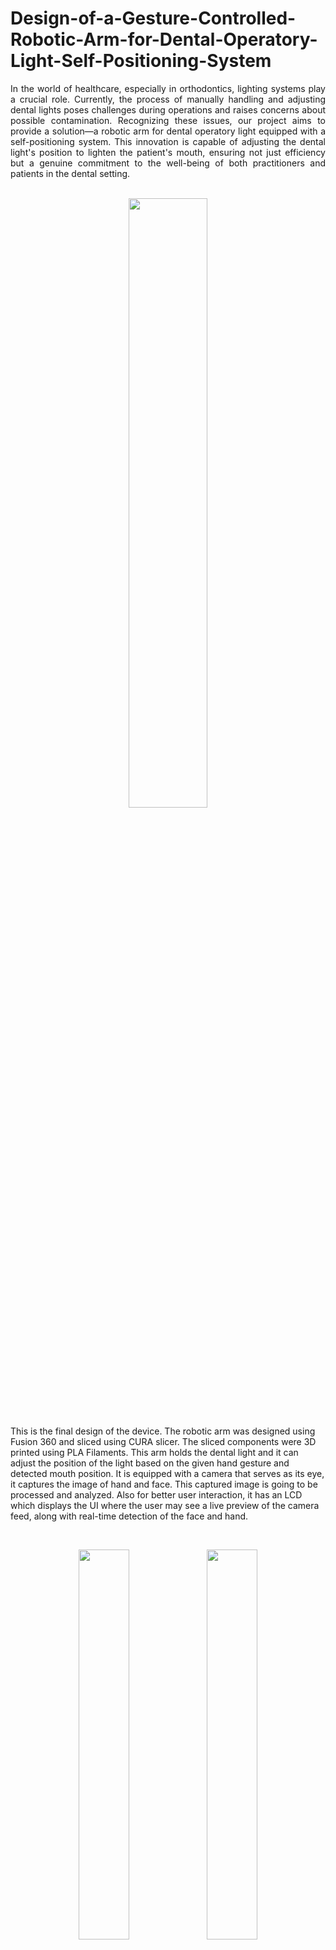 # Design-of-a-Gesture-Controlled-Robotic-Arm-for-Dental-Operatory-Light-Self-Positioning-System

<p align= "justify">
In the world of healthcare, especially in orthodontics, lighting systems play a crucial role. Currently, the process of manually handling and adjusting dental lights poses challenges during operations and raises concerns about possible contamination. Recognizing these issues, our project aims to provide a solution—a robotic arm for dental operatory light equipped with a self-positioning system. This innovation is capable of adjusting the dental light's position to lighten the patient's mouth, ensuring not just efficiency but a genuine commitment to the well-being of both practitioners and patients in the dental setting.
<br>
<br>
</p>

<p align="center"width="100%">
<img src="https://github.com/AGEugenio/Design-of-a-Gesture-Controlled-Robotic-Arm-for-Dental-Operatory-Light-Self-Positioning-System/assets/113889259/89759b97-fed6-446c-b659-b18897494041" width="50%" /> 
<br> 

This is the final design of the device. The robotic arm was designed using Fusion 360 and sliced using CURA slicer. The sliced components were 3D printed using PLA Filaments. This arm holds the dental light and it can adjust the position of the light based on the given hand gesture and detected mouth position. It is equipped with a camera that serves as its eye, it captures the image of hand and face. This captured image is going to be processed and analyzed. Also for better user interaction, it has an LCD which displays the UI where the user may see a live preview of the camera feed, along with real-time detection of the face and hand.
  
<br>
</p>

<p align="center"width="100%">
<img src="https://github.com/AGEugenio/Design-of-a-Gesture-Controlled-Robotic-Arm-for-Dental-Operatory-Light-Self-Positioning-System/assets/113889259/5a8b4973-56d0-49b2-8f64-102036937959" width="40%" />
<img src="https://github.com/AGEugenio/Design-of-a-Gesture-Controlled-Robotic-Arm-for-Dental-Operatory-Light-Self-Positioning-System/assets/113889259/238e8762-6d0c-4243-bb82-b011413ede3f" width="40%" />
<img src="https://github.com/AGEugenio/Design-of-a-Gesture-Controlled-Robotic-Arm-for-Dental-Operatory-Light-Self-Positioning-System/assets/113889259/f63ee641-f4fe-4e82-927f-da0056aea15c" width="40%" />
<img src="https://github.com/AGEugenio/Design-of-a-Gesture-Controlled-Robotic-Arm-for-Dental-Operatory-Light-Self-Positioning-System/assets/113889259/05c4b4e2-753a-4185-9d4d-49f5783ede6b" width="40%" />
<img src="https://github.com/AGEugenio/Design-of-a-Gesture-Controlled-Robotic-Arm-for-Dental-Operatory-Light-Self-Positioning-System/assets/113889259/8d49a437-abdc-4e05-bc9e-e2334a9f5cd8" width="40%" />
<br>

These are some of the screenshot of the project's Graphical User Interface (GUI). This GUI is developed using Python programming language with the PyQt5 toolkit.
  
<br>
</p>

<p align="center"width="100%">
<img src="https://github.com/AGEugenio/Design-of-a-Gesture-Controlled-Robotic-Arm-for-Dental-Operatory-Light-Self-Positioning-System/assets/113889259/83982304-bc88-4379-b7ba-3f0e64351ff6" width="40%" />
<img src="https://github.com/AGEugenio/Design-of-a-Gesture-Controlled-Robotic-Arm-for-Dental-Operatory-Light-Self-Positioning-System/assets/113889259/c54f73d6-0951-4918-9bd9-805b2f58b178" width="40%"  />
<br>
<em style="font-size:0.5em;">The blurring of faces was not part of the software's output</em>
These pictures show the real-time detection of the face and hand in the software. Here, an Open-Source Computer Vision (OpenCV) library was used for the reading and processing of the captured image in the system. Also, pre-built models from Mediapipe and OpenVINO were used for the face and hand detection. Moreover, the mouth landmarks in dlib’s 68-point model were used for mouth location.
 

</p>




